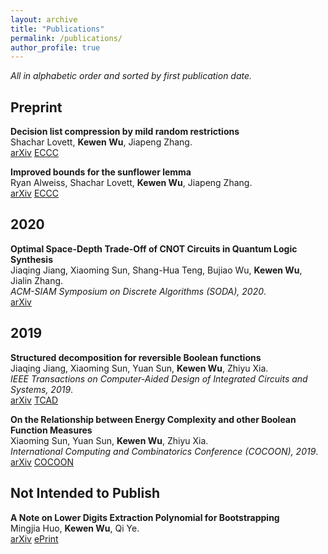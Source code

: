 ```yaml
---
layout: archive
title: "Publications"
permalink: /publications/
author_profile: true
---
```

*All in alphabetic order and sorted by first publication date.*

## Preprint

<b>Decision list compression by mild random restrictions</b><br>
Shachar Lovett, <b>Kewen Wu</b>, Jiapeng Zhang.<br>
[arXiv](https://arxiv.org/abs/1909.10658) [ECCC](https://eccc.weizmann.ac.il/report/2019/137/)

<b>Improved bounds for the sunflower lemma</b><br>
Ryan Alweiss, Shachar Lovett, <b>Kewen Wu</b>, Jiapeng Zhang.<br>
[arXiv](https://arxiv.org/abs/1908.08483) [ECCC](https://eccc.weizmann.ac.il/report/2019/110/)

## 2020

<b>Optimal Space-Depth Trade-Off of CNOT Circuits in Quantum Logic Synthesis</b><br>
Jiaqing Jiang, Xiaoming Sun, Shang-Hua Teng, Bujiao Wu, <b>Kewen Wu</b>, Jialin Zhang.<br>
<i>ACM-SIAM Symposium on Discrete Algorithms (SODA), 2020</i>.<br>
[arXiv](https://arxiv.org/abs/1907.05087)

## 2019

<b>Structured decomposition for reversible Boolean functions</b><br>
Jiaqing Jiang, Xiaoming Sun, Yuan Sun, <b>Kewen Wu</b>, Zhiyu Xia.<br>
<i>IEEE Transactions on Computer-Aided Design of Integrated Circuits and Systems, 2019</i>.<br>
[arXiv](https://arxiv.org/abs/1810.04279) [TCAD](https://ieeexplore.ieee.org/document/8764360)

<b>On the Relationship between Energy Complexity and other Boolean Function Measures</b><br>
Xiaoming Sun, Yuan Sun, <b>Kewen Wu</b>, Zhiyu Xia.<br>
<i>International Computing and Combinatorics Conference (COCOON), 2019</i>.<br>
[arXiv](https://arxiv.org/abs/1810.03811) [COCOON](https://link.springer.com/chapter/10.1007%2F978-3-030-26176-4_43)

## Not Intended to Publish

<b>A Note on Lower Digits Extraction Polynomial for Bootstrapping</b><br>
Mingjia Huo, <b>Kewen Wu</b>, Qi Ye.<br>
[arXiv](https://arxiv.org/abs/1906.02867) [ePrint](https://eprint.iacr.org/2019/677)
